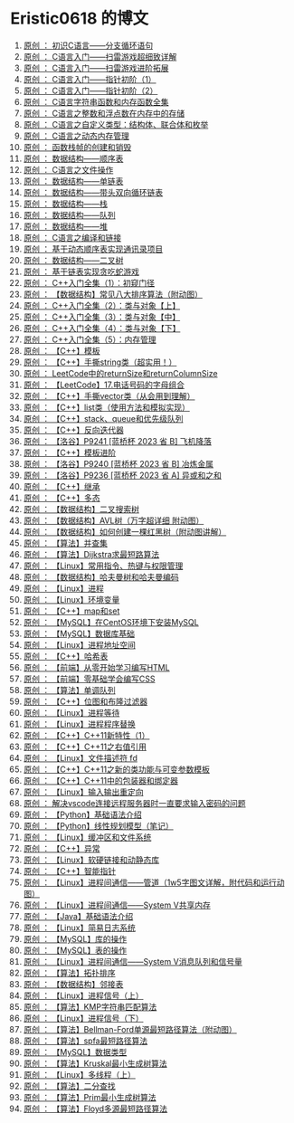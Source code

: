 # Eristic0618 的博文
1. [原创
：  初识C语言——分支循环语句](https://blog.csdn.net/Eristic0618/article/details/134029294)
2. [原创
：  C语言入门——扫雷游戏超细致详解](https://blog.csdn.net/Eristic0618/article/details/134133227)
3. [原创
：  C语言入门——扫雷游戏进阶拓展](https://blog.csdn.net/Eristic0618/article/details/134211798)
4. [原创
：  C语言入门——指针初阶（1）](https://blog.csdn.net/Eristic0618/article/details/134255562)
5. [原创
：  C语言入门——指针初阶（2）](https://blog.csdn.net/Eristic0618/article/details/134545676)
6. [原创
：  C语言字符串函数和内存函数全集](https://blog.csdn.net/Eristic0618/article/details/134682523)
7. [原创
：  C语言之整数和浮点数在内存中的存储](https://blog.csdn.net/Eristic0618/article/details/134747787)
8. [原创
：  C语言之自定义类型：结构体、联合体和枚举](https://blog.csdn.net/Eristic0618/article/details/134760022)
9. [原创
：  C语言之动态内存管理](https://blog.csdn.net/Eristic0618/article/details/134818186)
10. [原创
：  函数栈帧的创建和销毁](https://blog.csdn.net/Eristic0618/article/details/134883977)
11. [原创
：  数据结构——顺序表](https://blog.csdn.net/Eristic0618/article/details/134928852)
12. [原创
：  C语言之文件操作](https://blog.csdn.net/Eristic0618/article/details/134965437)
13. [原创
：  数据结构——单链表](https://blog.csdn.net/Eristic0618/article/details/135089186)
14. [原创
：  数据结构——带头双向循环链表](https://blog.csdn.net/Eristic0618/article/details/135278418)
15. [原创
：  数据结构——栈](https://blog.csdn.net/Eristic0618/article/details/135355421)
16. [原创
：  数据结构——队列](https://blog.csdn.net/Eristic0618/article/details/135396441)
17. [原创
：  数据结构——堆](https://blog.csdn.net/Eristic0618/article/details/135437430)
18. [原创
：  C语言之编译和链接](https://blog.csdn.net/Eristic0618/article/details/135681297)
19. [原创
：  基于动态顺序表实现通讯录项目](https://blog.csdn.net/Eristic0618/article/details/135718230)
20. [原创
：  数据结构——二叉树](https://blog.csdn.net/Eristic0618/article/details/135723033)
21. [原创
：  基于链表实现贪吃蛇游戏](https://blog.csdn.net/Eristic0618/article/details/135907393)
22. [原创
：  C++入门全集（1）：初窥门径](https://blog.csdn.net/Eristic0618/article/details/136055161)
23. [原创
：  【数据结构】常见八大排序算法（附动图）](https://blog.csdn.net/Eristic0618/article/details/136101421)
24. [原创
：  C++入门全集（2）：类与对象【上】](https://blog.csdn.net/Eristic0618/article/details/136279465)
25. [原创
：  C++入门全集（3）：类与对象【中】](https://blog.csdn.net/Eristic0618/article/details/136396480)
26. [原创
：  C++入门全集（4）：类与对象【下】](https://blog.csdn.net/Eristic0618/article/details/136427433)
27. [原创
：  C++入门全集（5）：内存管理](https://blog.csdn.net/Eristic0618/article/details/136478020)
28. [原创
：  【C++】模板](https://blog.csdn.net/Eristic0618/article/details/136487518)
29. [原创
：  【C++】手撕string类（超实用！）](https://blog.csdn.net/Eristic0618/article/details/136566179)
30. [原创
：  LeetCode中的returnSize和returnColumnSize](https://blog.csdn.net/Eristic0618/article/details/136588432)
31. [原创
：  【LeetCode】17.电话号码的字母组合](https://blog.csdn.net/Eristic0618/article/details/136593493)
32. [原创
：  【C++】手撕vector类（从会用到理解）](https://blog.csdn.net/Eristic0618/article/details/136730076)
33. [原创
：  【C++】list类（使用方法和模拟实现）](https://blog.csdn.net/Eristic0618/article/details/136989209)
34. [原创
：  【C++】stack、queue和优先级队列](https://blog.csdn.net/Eristic0618/article/details/137115043)
35. [原创
：  【C++】反向迭代器](https://blog.csdn.net/Eristic0618/article/details/137168545)
36. [原创
：  【洛谷】P9241 [蓝桥杯 2023 省 B] 飞机降落](https://blog.csdn.net/Eristic0618/article/details/137177437)
37. [原创
：  【C++】模板进阶](https://blog.csdn.net/Eristic0618/article/details/137204086)
38. [原创
：  【洛谷】P9240 [蓝桥杯 2023 省 B] 冶炼金属](https://blog.csdn.net/Eristic0618/article/details/137255661)
39. [原创
：  【洛谷】P9236 [蓝桥杯 2023 省 A] 异或和之和](https://blog.csdn.net/Eristic0618/article/details/137455413)
40. [原创
：  【C++】继承](https://blog.csdn.net/Eristic0618/article/details/137467910)
41. [原创
：  【C++】多态](https://blog.csdn.net/Eristic0618/article/details/137755151)
42. [原创
：  【数据结构】二叉搜索树](https://blog.csdn.net/Eristic0618/article/details/137919573)
43. [原创
：  【数据结构】AVL树（万字超详细 附动图）](https://blog.csdn.net/Eristic0618/article/details/138092264)
44. [原创
：  【数据结构】如何创建一棵红黑树（附动图讲解）](https://blog.csdn.net/Eristic0618/article/details/138278271)
45. [原创
：  【算法】并查集](https://blog.csdn.net/Eristic0618/article/details/138584962)
46. [原创
：  【算法】Dijkstra求最短路算法](https://blog.csdn.net/Eristic0618/article/details/138670940)
47. [原创
：  【Linux】常用指令、热键与权限管理](https://blog.csdn.net/Eristic0618/article/details/138795212)
48. [原创
：  【数据结构】哈夫曼树和哈夫曼编码](https://blog.csdn.net/Eristic0618/article/details/139182440)
49. [原创
：  【Linux】进程](https://blog.csdn.net/Eristic0618/article/details/139444824)
50. [原创
：  【Linux】环境变量](https://blog.csdn.net/Eristic0618/article/details/139511536)
51. [原创
：  【C++】map和set](https://blog.csdn.net/Eristic0618/article/details/139680407)
52. [原创
：  【MySQL】在CentOS环境下安装MySQL](https://blog.csdn.net/Eristic0618/article/details/139711456)
53. [原创
：  【MySQL】数据库基础](https://blog.csdn.net/Eristic0618/article/details/139717682)
54. [原创
：  【Linux】进程地址空间](https://blog.csdn.net/Eristic0618/article/details/139863443)
55. [原创
：  【C++】哈希表](https://blog.csdn.net/Eristic0618/article/details/140054885)
56. [原创
：  【前端】从零开始学习编写HTML](https://blog.csdn.net/Eristic0618/article/details/140084912)
57. [原创
：  【前端】零基础学会编写CSS](https://blog.csdn.net/Eristic0618/article/details/140112541)
58. [原创
：  【算法】单调队列](https://blog.csdn.net/Eristic0618/article/details/139869623)
59. [原创
：  【C++】位图和布隆过滤器](https://blog.csdn.net/Eristic0618/article/details/140476193)
60. [原创
：  【Linux】进程等待](https://blog.csdn.net/Eristic0618/article/details/140667331)
61. [原创
：  【Linux】进程程序替换](https://blog.csdn.net/Eristic0618/article/details/140723998)
62. [原创
：  【C++】C++11新特性（1）](https://blog.csdn.net/Eristic0618/article/details/140748063)
63. [原创
：  【C++】C++11之右值引用](https://blog.csdn.net/Eristic0618/article/details/140826229)
64. [原创
：  【Linux】文件描述符 fd](https://blog.csdn.net/Eristic0618/article/details/140838982)
65. [原创
：  【C++】C++11之新的类功能与可变参数模板](https://blog.csdn.net/Eristic0618/article/details/140894533)
66. [原创
：  【C++】C++11中的包装器和绑定器](https://blog.csdn.net/Eristic0618/article/details/140968163)
67. [原创
：  【Linux】输入输出重定向](https://blog.csdn.net/Eristic0618/article/details/141034013)
68. [原创
：  解决vscode连接远程服务器时一直要求输入密码的问题](https://blog.csdn.net/Eristic0618/article/details/141070030)
69. [原创
：  【Python】基础语法介绍](https://blog.csdn.net/Eristic0618/article/details/141136850)
70. [原创
：  【Python】线性规划模型（笔记）](https://blog.csdn.net/Eristic0618/article/details/141200766)
71. [原创
：  【Linux】缓冲区和文件系统](https://blog.csdn.net/Eristic0618/article/details/141161151)
72. [原创
：  【C++】异常](https://blog.csdn.net/Eristic0618/article/details/141303473)
73. [原创
：  【Linux】软硬链接和动静态库](https://blog.csdn.net/Eristic0618/article/details/141600420)
74. [原创
：  【C++】智能指针](https://blog.csdn.net/Eristic0618/article/details/141707297)
75. [原创
：  【Linux】进程间通信——管道（1w5字图文详解，附代码和运行动图）](https://blog.csdn.net/Eristic0618/article/details/141832652)
76. [原创
：  【Linux】进程间通信——System V共享内存](https://blog.csdn.net/Eristic0618/article/details/142183129)
77. [原创
：  【Java】基础语法介绍](https://blog.csdn.net/Eristic0618/article/details/142218252)
78. [原创
：  【Linux】简易日志系统](https://blog.csdn.net/Eristic0618/article/details/142413965)
79. [原创
：  【MySQL】库的操作](https://blog.csdn.net/Eristic0618/article/details/142433520)
80. [原创
：  【MySQL】表的操作](https://blog.csdn.net/Eristic0618/article/details/142484135)
81. [原创
：  【Linux】进程间通信——System V消息队列和信号量](https://blog.csdn.net/Eristic0618/article/details/142635584)
82. [原创
：  【算法】拓扑排序](https://blog.csdn.net/Eristic0618/article/details/142498153)
83. [原创
：  【数据结构】邻接表](https://blog.csdn.net/Eristic0618/article/details/142768112)
84. [原创
：  【Linux】进程信号（上）](https://blog.csdn.net/Eristic0618/article/details/142900955)
85. [原创
：  【算法】KMP字符串匹配算法](https://blog.csdn.net/Eristic0618/article/details/143068006)
86. [原创
：  【Linux】进程信号（下）](https://blog.csdn.net/Eristic0618/article/details/143110870)
87. [原创
：  【算法】Bellman-Ford单源最短路径算法（附动图）](https://blog.csdn.net/Eristic0618/article/details/143207783)
88. [原创
：  【算法】spfa最短路径算法](https://blog.csdn.net/Eristic0618/article/details/143234818)
89. [原创
：  【MySQL】数据类型](https://blog.csdn.net/Eristic0618/article/details/143268924)
90. [原创
：  【算法】Kruskal最小生成树算法](https://blog.csdn.net/Eristic0618/article/details/143312482)
91. [原创
：  【Linux】多线程（上）](https://blog.csdn.net/Eristic0618/article/details/143236732)
92. [原创
：  【算法】二分查找](https://blog.csdn.net/Eristic0618/article/details/143313347)
93. [原创
：  【算法】Prim最小生成树算法](https://blog.csdn.net/Eristic0618/article/details/143433819)
94. [原创
：  【算法】Floyd多源最短路径算法](https://blog.csdn.net/Eristic0618/article/details/143525584)
